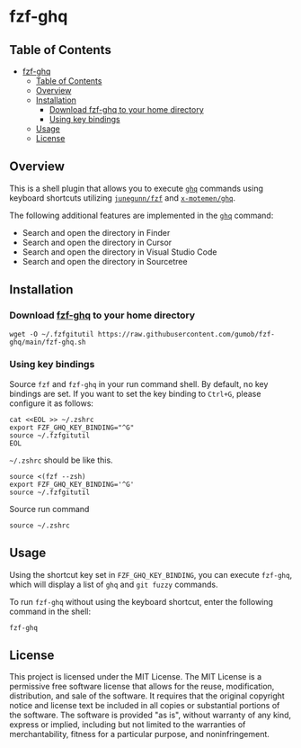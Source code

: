 # fzf-ghq

## Table of Contents

- [fzf-ghq](#fzf-ghq)
  - [Table of Contents](#table-of-contents)
  - [Overview](#overview)
  - [Installation](#installation)
    - [Download fzf-ghq to your home directory](#download-fzf-ghq-to-your-home-directory)
    - [Using key bindings](#using-key-bindings)
  - [Usage](#usage)
  - [License](#license)

## Overview

This is a shell plugin that allows you to execute [`ghq`](https://github.com/x-motemen/ghq) commands using keyboard shortcuts utilizing [`junegunn/fzf`](https://github.com/junegunn/fzf) and [`x-motemen/ghq`](https://github.com/x-motemen/ghq).

The following additional features are implemented in the [`ghq`](https://github.com/x-motemen/ghq) command:

- Search and open the directory in Finder
- Search and open the directory in Cursor
- Search and open the directory in Visual Studio Code
- Search and open the directory in Sourcetree

## Installation

### Download [fzf-ghq](https://github.com/gumob/fzf-ghq) to your home directory

```shell
wget -O ~/.fzfgitutil https://raw.githubusercontent.com/gumob/fzf-ghq/main/fzf-ghq.sh
```

### Using key bindings

Source `fzf` and `fzf-ghq` in your run command shell.
By default, no key bindings are set. If you want to set the key binding to `Ctrl+G`, please configure it as follows:

```shell
cat <<EOL >> ~/.zshrc
export FZF_GHQ_KEY_BINDING="^G"
source ~/.fzfgitutil
EOL
```

`~/.zshrc` should be like this.

```shell
source <(fzf --zsh)
export FZF_GHQ_KEY_BINDING='^G'
source ~/.fzfgitutil
```

Source run command

```shell
source ~/.zshrc
```

## Usage

Using the shortcut key set in `FZF_GHQ_KEY_BINDING`, you can execute `fzf-ghq`, which will display a list of `ghq` and `git fuzzy` commands.

To run `fzf-ghq` without using the keyboard shortcut, enter the following command in the shell:

```shell
fzf-ghq
```

## License

This project is licensed under the MIT License. The MIT License is a permissive free software license that allows for the reuse, modification, distribution, and sale of the software. It requires that the original copyright notice and license text be included in all copies or substantial portions of the software. The software is provided "as is", without warranty of any kind, express or implied, including but not limited to the warranties of merchantability, fitness for a particular purpose, and noninfringement.
